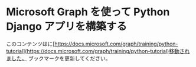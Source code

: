 # <a name="build-python-django-apps-with-microsoft-graph"></a>Microsoft Graph を使って Python Django アプリを構築する

このコンテンツはに[https://docs.microsoft.com/graph/training/python-tutorial](https://docs.microsoft.com/graph/training/python-tutorial)移動されました。 ブックマークを更新してください。
